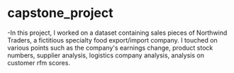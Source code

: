 # capstone_project

-In this project, I worked on a dataset containing sales pieces of Northwind Traders, a fictitious specialty food export/import company. I touched on various points such as the company's earnings change, product stock numbers, supplier analysis, logistics company analysis, analysis on customer rfm scores.
